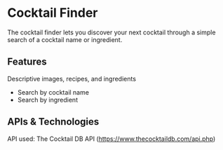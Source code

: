 # Cocktail Finder

The cocktail finder lets you discover your next cocktail through a simple search of a cocktail name or ingredient.

## Features

Descriptive images, recipes, and ingredients

- Search by cocktail name
- Search by ingredient

## APIs & Technologies

API used: The Cocktail DB API (https://www.thecocktaildb.com/api.php)
